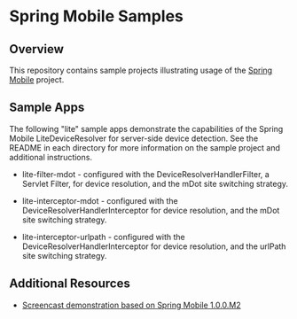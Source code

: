 # Spring Mobile Samples

## Overview

This repository contains sample projects illustrating usage of the [Spring Mobile](http://www.springsource.org/spring-mobile) project.

## Sample Apps

The following "lite" sample apps demonstrate the capabilities of the Spring Mobile LiteDeviceResolver for server-side device detection. See the README in each directory for more information on the sample project and additional instructions. 

* lite-filter-mdot - configured with the DeviceResolverHandlerFilter, a Servlet Filter, for device resolution, and the mDot site switching strategy.

* lite-interceptor-mdot - configured with the DeviceResolverHandlerInterceptor for device resolution, and the mDot site switching strategy.

* lite-interceptor-urlpath - configured with the DeviceResolverHandlerInterceptor for device resolution, and the urlPath site switching strategy.

## Additional Resources

* [Screencast demonstration based on Spring Mobile 1.0.0.M2](http://s3.springsource.org/MVC/spring-mobile-1.0.0.M2-screencast.mov)
